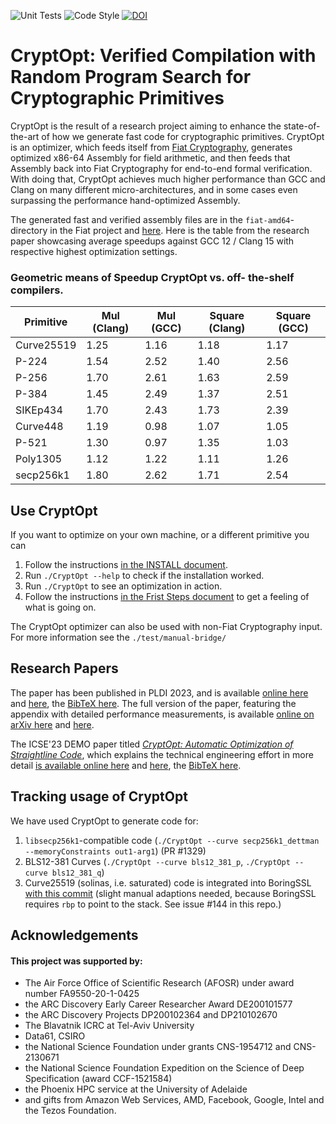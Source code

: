 ![Unit Tests](https://github.com/0xADE1A1DE/CryptOpt/actions/workflows/check.yml/badge.svg) ![Code Style](https://github.com/0xADE1A1DE/CryptOpt/actions/workflows/ts-formatting.yml/badge.svg) [![DOI](https://zenodo.org/badge/DOI/10.5281/zenodo.7710435.svg)](https://doi.org/10.5281/zenodo.7710435)

# CryptOpt: Verified Compilation with Random Program Search for Cryptographic Primitives

CryptOpt is the result of a research project aiming to enhance the state-of-the-art of how we generate fast code for cryptographic primitives. 
CryptOpt is an optimizer, which feeds itself from [Fiat Cryptography](https://github.com/mit-plv/fiat-crypto), generates optimized x86-64 Assembly for field arithmetic, and then feeds that Assembly back into Fiat Cryptography for end-to-end formal verification.
With doing that, CryptOpt achieves much higher performance than GCC and Clang on many different micro-architectures, and in some cases even surpassing the performance hand-optimized Assembly.

The generated fast and verified assembly files are in the `fiat-amd64`-directory in the Fiat project and [here](generated/fiat-amd64). Here is the table from the research paper showcasing average speedups against GCC 12 / Clang 15 with respective highest optimization settings.

### Geometric means of Speedup CryptOpt vs. off- the-shelf compilers.
| Primitive   | Mul (Clang) | Mul (GCC)  | Square (Clang) | Square (GCC) |
|-------------|-------------|------------|----------------|--------------|
| Curve25519  | 1.25        | 1.16       | 1.18           | 1.17         |
| P-224       | 1.54        | 2.52       | 1.40           | 2.56         |
| P-256       | 1.70        | 2.61       | 1.63           | 2.59         |
| P-384       | 1.45        | 2.49       | 1.37           | 2.51         |
| SIKEp434    | 1.70        | 2.43       | 1.73           | 2.39         |
| Curve448    | 1.19        | 0.98       | 1.07           | 1.05         |
| P-521       | 1.30        | 0.97       | 1.35           | 1.03         |
| Poly1305    | 1.12        | 1.22       | 1.11           | 1.26         |
| secp256k1   | 1.80        | 2.62       | 1.71           | 2.54         |

## Use CryptOpt

If you want to optimize on your own machine, or a different primitive you can
1. Follow the instructions [in the INSTALL document](./INSTALL.md).
1. Run `./CryptOpt --help` to check if the installation worked.
1. Run `./CryptOpt` to see an optimization in action.
1. Follow the instructions [in the Frist Steps document](./First_Steps.md) to get a feeling of what is going on.

The CryptOpt optimizer can also be used with non-Fiat Cryptography input. For more information see the `./test/manual-bridge/`

## Research Papers

The paper has been published in PLDI 2023, and is available [online here](https://dl.acm.org/doi/pdf/10.1145/3591272) and [here](./papers/KuepperEWGCSTCCGWY23-PLDI23.pdf), the [BibTeX here](CITATION.bib).
The full version of the paper, featuring the appendix with detailed performance measurements, is available [online on arXiv here](https://arxiv.org/abs/2211.10665) and [here](./papers/KuepperEWGCSTCCGWY23-PLDI23-full.pdf).

The ICSE'23 DEMO paper titled [*CryptOpt: Automatic Optimization of Straightline Code*](https://conf.researchr.org/track/icse-2023/icse-2023-demonstrations), which explains the technical engineering effort in more detail [is available online here](https://arxiv.org/abs/2305.19586) and [here](./papers/KuepperEWGCSTCCGWY23-ICSE23-demo.pdf), the [BibTeX here](./papers/KuepperEWGCSTCCGWY23-ICSE23-demo.bib).

## Tracking usage of CryptOpt

We have used CryptOpt to generate code for:

1. `libsecp256k1`-compatible code (`./CryptOpt --curve secp256k1_dettman --memoryConstraints out1-arg1`) (PR #1329)
1. BLS12-381 Curves (`./CryptOpt --curve bls12_381_p`, `./CryptOpt --curve bls12_381_q`)
1. Curve25519 (solinas, i.e. saturated) code is integrated into BoringSSL [with this commit](https://boringssl.googlesource.com/boringssl/+/43f88915f97d1f7df489b4b706afdfa556ba2050) (slight manual adaptions needed, because BoringSSL requires `rbp` to point to the stack. See issue #144 in this repo.)

## Acknowledgements
#### This project was supported by:  
* The Air Force Office of Scientific Research (AFOSR) under award number FA9550-20-1-0425
* the ARC Discovery Early Career Researcher Award  DE200101577
* the ARC Discovery Projects DP200102364 and DP210102670
* The Blavatnik ICRC at Tel-Aviv University  
* Data61, CSIRO
* the National Science Foundation under grants CNS-1954712 and CNS-2130671
* the National Science Foundation Expedition on the Science of Deep Specification (award CCF-1521584)
* the Phoenix HPC service at the University of Adelaide
* and gifts from Amazon Web Services, AMD, Facebook, Google, Intel and the Tezos Foundation.
